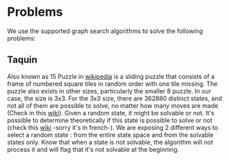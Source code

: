 
# Problems
We use the supported graph search algorithms to solve the following problems:
## Taquin
Also known as 15 Puzzle in [wikipedia](https://en.wikipedia.org/wiki/15_puzzle) is a sliding puzzle that consists of a frame of numbered square tiles in random order with one tile missing. The puzzle also exists in other sizes, particularly the smaller 8 puzzle. In our case, the size is 3x3.
For the 3x3 size, there are 362880 distinct states, and not all of them are possible to solve, no matter how many moves are made (Check in this [wiki](https://en.wikipedia.org/wiki/15_puzzle#Solvability)). Given a random state, it might be solvable or not. It's possible to determine theoretically if this state is possible to solve or not (check this [wiki](https://fr.wikipedia.org/wiki/Taquin#Configurations_solubles_et_insolubles) -sorry it's in french-). We are exposing 2 different ways to select a random state : from the entire state space and from the solvable states only. Know that when a state is not solvable, the algorithm will not process it and will flag that it's not solvable at the beginning.
